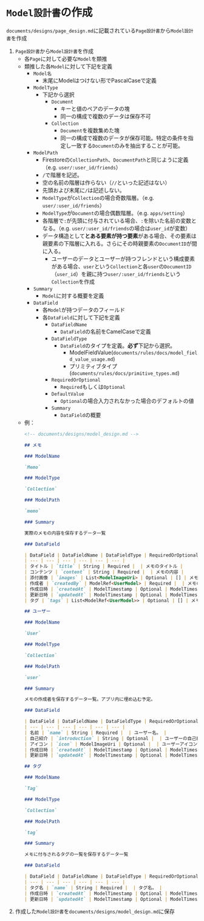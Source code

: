 # `Model設計書`の作成

`documents/designs/page_design.md`に記載されている`Page設計書`から`Model設計書`を作成

1. `Page設計書`から`Model設計書`を作成
    - 各`Page`に対して必要な`Model`を類推
    - 類推した各`Model`に対して下記を定義
        - `Model名`
            - 末尾にModelはつけない形でPascalCaseで定義
        - `ModelType`
            - 下記から選択 
                - `Document`
                    - キーと値のペアのデータの塊
                    - 同一の構成で複数のデータは保存不可
                - `Collection`
                    - `Document`を複数集めた塊
                    - 同一の構成で複数のデータが保存可能。特定の条件を指定し一致する`Document`のみを抽出することが可能。
        - `ModelPath`
            - Firestoreの`CollectionPath`、`DocumentPath`と同じように定義（e.g. `user/:user_id/friends`）
            - `/`で階層を記述。
            - 空の名前の階層は作らない（`//`といった記述はない）
            - 先頭および末尾に`/`は記述しない。
            - `ModelType`が`Collection`の場合奇数階層。（e.g. `user/:user_id/friends`）
            - `ModelType`が`Document`の場合偶数階層。（e.g. `apps/setting`）
            - 各階層で`:`が先頭に付与されている場合、`:`を除いた名前の変数となる。（e.g. `user/:user_id/friends`の場合は`user_id`が変数）
            - データ構造として**とある要素が持つ要素**がある場合、その要素は親要素の下階層に入れる。さらにその時親要素の`DocumentID`が間に入る。
                - ユーザーのデータとユーザーが持つフレンドという構成要素がある場合、`user`という`Collection`と各`user`の`DocumentID`（`user_id`）を親に持つ`user/:user_id/friends`という`Collection`を作成
        - `Summary`
            - `Model`に対する概要を定義 
        - `DataField`
            - 各`Model`が持つデータのフィールド
            - 各`DataField`に対して下記を定義
                - `DataFieldName`
                    - `DataField`の名前をCamelCaseで定義
                - `DataFieldType`
                    - `DataField`のタイプを定義。**必ず**下記から選択。
                        - ModelFieldValue(`documents/rules/docs/model_field_value_usage.md`)
                        - プリミティブタイプ(`documents/rules/docs/primitive_types.md`)
                - `RequiredOrOptional`
                    - `Required`もしくは`Optional`
                - `DefaultValue`
                    - `Optional`の場合入力されなかった場合のデフォルトの値 
                - `Summary`
                    - `DataField`の概要 
    - 例：
        ```markdown
        <!-- documents/designs/model_design.md -->
        
        ## メモ
        
        ### ModelName
        
        `Memo`

        ### ModelType

        `Collection`
        
        ### ModelPath
        
        `memo`
        
        ### Summary
        
        実際のメモの内容を保存するデータ一覧
        
        ### DataField
        
        | DataField | DataFieldName | DataFieldType | RequiredOrOptional | DefaultValue | Summary |
        | --- | --- | --- | --- | --- | --- |
        | タイトル | `title` | String | Required |  | メモのタイトル |
        | コンテンツ | `content` | String | Required |  | メモの内容 |
        | 添付画像 | `images` | List<ModelImageUri> | Optional | [] | メモの添付画像（複数可） |
        | 作成者 | `createdBy` | ModelRef<UserModel> | Required |  | メモの作成者。UserModelに紐づけ。 |
        | 作成日時 | `createdAt` | ModelTimestamp | Optional | ModelTimestamp.now() | メモが作成された日時。 |
        | 更新日時 | `updatedAt` | ModelTimestamp | Optional | ModelTimestamp.now() | メモが更新された日時。 |
        | タグ | `tags` | List<ModelRef<UserModel>> | Optional | [] | メモに付与されたタグ。TagModelを複数紐づけ。 |
        
        ## ユーザー
        
        ### ModelName
        
        `User`

        ### ModelType

        `Collection`
        
        ### ModelPath
        
        `user`
        
        ### Summary
        
        メモの作成者を保存するデータ一覧。アプリ内に埋め込む予定。
        
        ### DataField
        
        | DataField | DataFieldName | DataFieldType | RequiredOrOptional | DefaultValue | Summary |
        | --- | --- | --- | --- | --- | --- |
        | 名前 | `name` | String | Required |  | ユーザー名。 |
        | 自己紹介 | `introduction` | String | Optional |  | ユーザーの自己紹介文。 |
        | アイコン | `icon` | ModelImageUri | Optional |  | ユーザーアイコンの画像URL。 |
        | 作成日時 | `createdAt` | ModelTimestamp | Optional | ModelTimestamp.now() | ユーザーが作成された日時。 |
        | 更新日時 | `updatedAt` | ModelTimestamp | Optional | ModelTimestamp.now() | ユーザーが更新された日時。 |
        
        ## タグ
        
        ### ModelName
        
        `Tag`

        ### ModelType

        `Collection`
        
        ### ModelPath
        
        `tag`
        
        ### Summary
        
        メモに付与されるタグの一覧を保存するデータ一覧
        
        ### DataField
        
        | DataField | DataFieldName | DataFieldType | RequiredOrOptional | DefaultValue | Summary |
        | --- | --- | --- | --- | --- | --- |
        | タグ名 | `name` | String | Required |  | タグ名。 |
        | 作成日時 | `createdAt` | ModelTimestamp | Optional | ModelTimestamp.now() | タグが作成された日時。 |
        | 更新日時 | `updatedAt` | ModelTimestamp | Optional | ModelTimestamp.now() | タグが更新された日時。 |
        ``` 
2. 作成した`Model設計書`を`documents/designs/model_design.md`に保存
